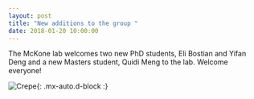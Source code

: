 ```yaml
---
layout: post
title: "New additions to the group "
date: 2018-01-20 10:00:00
---
```

The McKone lab welcomes two new PhD students, Eli Bostian and Yifan Deng and a new Masters student, Quidi Meng to the lab. Welcome everyone!

![Crepe](https://raw.githubusercontent.com/Advay2803/advay2803.github.io/master/assets/img/New%20members%202018.png){: .mx-auto.d-block :}
